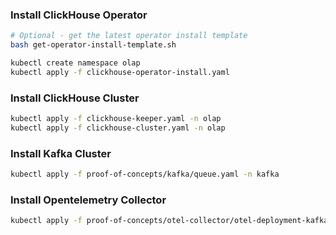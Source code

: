 ### Install ClickHouse Operator
```bash
# Optional - get the latest operator install template
bash get-operator-install-template.sh

kubectl create namespace olap
kubectl apply -f clickhouse-operator-install.yaml
```

### Install ClickHouse Cluster
```bash
kubectl apply -f clickhouse-keeper.yaml -n olap
kubectl apply -f clickhouse-cluster.yaml -n olap
```

### Install Kafka Cluster
```bash
kubectl apply -f proof-of-concepts/kafka/queue.yaml -n kafka
```

### Install Opentelemetry Collector
```bash
kubectl apply -f proof-of-concepts/otel-collector/otel-deployment-kafka.yaml -n otel
```